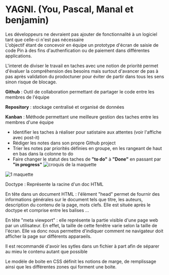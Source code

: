 # YAGNI. (You, Pascal, Manal et benjamin)


Les développeurs ne devraient pas ajouter de fonctionnalité à un logiciel tant que celle-ci n'est pas nécessaire  
L'objectif étant de concevoir en équipe un prototype d'écran de saisie de code Pin à des fins d'authenfication ou de paiement dans différentes applications. 

L'interet de diviser le travail en taches avec une notion de priorité permet d'évaluer la compréhension des besoins mais surtout d'avancer de pas à pas après validation du prodoctuner pour éviter de partir dans tous les sens sinon risque de blocage. 

__Github__ : Outil de collaboration permettant de partager le code entre les membres de l'équipe 

__Repository__ : stockage centralisé et organisé de données 

__Kanban__ : Méthode permettant une meilleure gestion des taches entre les membres d'une équipe  

-  Identifier les taches à réaliser pour satistaire aux attentes (voir l'affiche avec post-it)  
-  Rédiger les notes dans son propre Github project      
-  Trier les notes par priorités définies en groupe, en les rangeant de haut en bas dans la colonne to do
-  Faire changer le statut des taches de __"to do"__ à __"Done"__ en passant par __"in progress"__ 
![croquis de la maquette](https://user-images.githubusercontent.com/94375151/142000275-d7e6e561-93a0-455e-91dc-5ba04b8fcf64.jpg)

![1 maquette](https://user-images.githubusercontent.com/94375151/142001374-89d33620-47da-4265-83b5-82cdd92b18ba.png)

Doctype : Représente la racine d'un doc HTML 

En tête dans un document HTML : l'élèment "head" permet de fournir des informations générales sur le document tels que titre, les auteurs, description du contenu de la page, mots clefs. Elle est située après le doctype et comprise entre les balises <head>...<head>

  En tête "meta viewport" : elle représente la partie visible d'une page web par un utilisateur. En effet, la taille de cette fenêtre varie selon la taille de l'écran. Elle va donc nous permettre d'indiquer comment ne navigateur doit afficher la page sur différents apparaeils. 
  
  Il est recommandé d'avoir les sytles dans un fichier à part afin de séparer au mieu le contenu autant que possible
  
  Le modèle de boite en CSS définit les notions de marge, de remplissage ainsi que les différentes zones qui forment une boite. 
